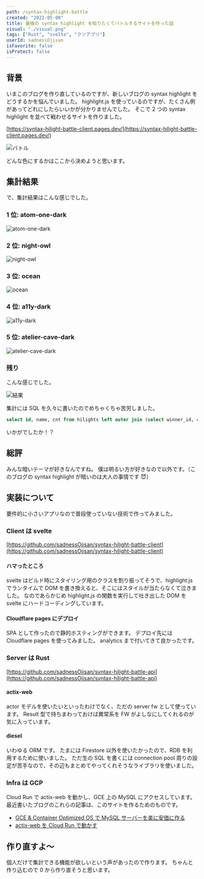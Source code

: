 ```yaml
---
path: /syntax-highlight-battle
created: "2021-05-08"
title: 最強の syntax highlight を知りたくてバトルするサイトを作った話
visual: "./visual.png"
tags: ["Rust", "svelte", "クソアプリ"]
userId: sadnessOjisan
isFavorite: false
isProtect: false
---
```


## 背景

いまこのブログを作り直しているのですが、新しいブログの syntax highlight をどうするかを悩んでいました。
highlight.js を使っているのですが、たくさん例があってどれにしたらいいかが分かりませんでした。
そこで 2 つの syntax highlight を並べて戦わせるサイトを作りました。

[https://syntax-hilight-battle-client.pages.dev/](https://syntax-hilight-battle-client.pages.dev/)

![バトル](./battle.png)

どんな色にするかはここから決めようと思います。

## 集計結果

で、集計結果はこんな感じでした。

### 1 位: atom-one-dark

![atom-one-dark](./atom-one-dark.png)

### 2 位: night-owl

![night-owl](./night-owl.png)

### 3 位: ocean

![ocean](./ocean.png)

### 4 位: a11y-dark

![a11y-dark](./a11y-dark.png)

### 5 位: atelier-cave-dark

![atelier-cave-dark](./atelier-cave-dark.png)

### 残り

こんな感じでした。

![結果](result.png)

集計には SQL を久々に書いたのでめちゃくちゃ苦労しました。

```sql
select id, name, cnt from hilights left outer join (select winner_id, count(*) as cnt from results group by results.winner_id) as res on id = res.winner_id order by cnt desc;
```

いかがでしたか！？

## 総評

みんな暗いテーマが好きなんですね。
僕は明るい方が好きなので以外です。（このブログの syntax highlight が暗いのは大人の事情です 😈）

## 実装について

要件的に小さいアプリなので普段使っていない技術で作ってみました。

### Client は svelte

[https://github.com/sadnessOjisan/syntax-hilight-battle-client](https://github.com/sadnessOjisan/syntax-hilight-battle-client)

#### ハマったところ

svelte はビルド時にスタイリング用のクラスを割り振ってそうで、highlight.js でランタイムで DOM を書き換えると、そこにはスタイルが当たらなくて泣きました。
なのであらかじめ highlight.js の関数を実行して吐き出した DOM を svelte にハードコーディングしています。

#### Cloudflare pages にデプロイ

SPA として作ったので静的ホスティングができます。
デプロイ先には Cloudflare pages を使ってみました。
analytics まで付いてきて良かったです。

### Server は Rust

[https://github.com/sadnessOjisan/syntax-hilight-battle-api](https://github.com/sadnessOjisan/syntax-hilight-battle-api)

#### actix-web

actor モデルを使いたいといったわけでなく、ただの server fw として使っています。
Result 型で持ちまわっておけば異常系を FW がよしなにしてくれるのが気に入っています。

#### diesel

いわゆる ORM です。
たまには Firestore 以外を使いたかったので、RDB を利用するために使いました。
ただ生の SQL を書くには connection pool 周りの設定が苦手なので、その辺もまとめてやってくれそうなライブラリを使いました。

### Infra は GCP

Cloud Run で actix-web を動かし、GCE 上の MySQL にアクセスしています。
最近書いたブログのこれらの記事は、このサイトを作るためのものです。

- [GCE & Container Optimized OS で MySQL サーバーを楽に安価に作る](https://blog.ojisan.io/gce-mysql)
- [actix-web を Cloud Run で動かす](https://blog.ojisan.io/actix-web-cloud-run)

## 作り直すよ〜

個人だけで集計できる機能が欲しいという声があったので作ります。
ちゃんと作り込むので 0 から作り直そうと思います。
